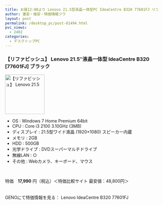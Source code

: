 ```yaml
---
title: お昼12:00より Lenovo 21.5型液晶一体型PC IdeaCentre B320 77601FJ リファビッシュ特価34990円！
author: 激安・格安・特価情報ツウ
layout: post
permalink: /desktop_pc/post-81494.html
pvc_views:
  - 2402
categories:
  - デスクトップPC
---
```

### 【リファビッシュ】 Lenovo 21.5&#8243;液晶一体型 IdeaCentre B320 [77601FJ] ブラック

<div class="img-bg2 img_L">
  <img border="0" alt="【リファビッシュ】 Lenovo 21.5"液晶一体型 IdeaCentre B320 [77601FJ] ブラック (Core i3 3.10GHz/2GB/500GB/Sマルチ/21.5"/無線/WebCam/7 HP)" src="http://i1.wp.com/geno.co.jp/Goods/ImgGA11117350_M.jpg?w=130"width="130" data-recalc-dims="1" /><br /> <img border="0" src="http://i1.wp.com/www10.a8.net/0.gif?resize=1%2C1" alt="" data-recalc-dims="1" />
</div>

<!--more-->

  * OS : Windows 7 Home Premium 64bit
  * CPU : Core i3 2100 3.10GHz (3MB)
  * ディスプレイ : 21.5型ワイド液晶 (1920&#215;1080) スピーカー内蔵
  * メモリ : 2GB
  * HDD : 500GB
  * 光学ドライブ : DVDスーパーマルチドライブ
  * 無線LAN : ○
  * その他 : Webカメラ、キーボード、マウス 

<br clear="all" /> 

特価　<span class="tokka-price"><strong>17,990</strong></span> 円（税込）＜特価比較サイト 最安値：48,800円＞

　  
GENOにて特価情報を見る： <span class="fs150p">Lenovo IdeaCentre B320 77601FJ</span>